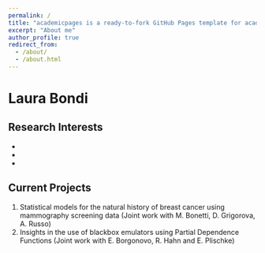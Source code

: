 ```yaml
---
permalink: /
title: "academicpages is a ready-to-fork GitHub Pages template for academic personal websites"
excerpt: "About me"
author_profile: true
redirect_from: 
  - /about/
  - /about.html
---
```


Laura Bondi
======


Research Interests
------
*
* 
* 

Current Projects
------
1. Statistical models for the natural history of breast cancer using mammography screening data (Joint work with M. Bonetti, D. Grigorova, A. Russo)
2. Insights in the use of blackbox emulators using Partial Dependence Functions (Joint work with E. Borgonovo, R. Hahn and E. Plischke)
